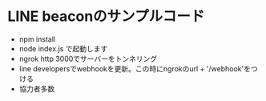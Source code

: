 # LINE beaconのサンプルコード

- npm install
- node index.js で起動します
- ngrok http 3000でサーバーをトンネリング
- line developersでwebhookを更新。この時にngrokのurl + '/webhook'をつける
- 協力者多数

